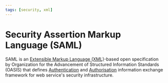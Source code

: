 ```yaml
---
tags: [security, xml]
---
```


# Security Assertion Markup Language (SAML)

SAML is an [Extensible Markup Language (XML)](202305281742.md)-based open
specification by Organization for the Advancement of Structured Information
Standards (OASIS) that defines [Authentication](202210040915.md) and
[Authorisation](202210221159.md) information exchange framework for web
service's security infrastructure.
